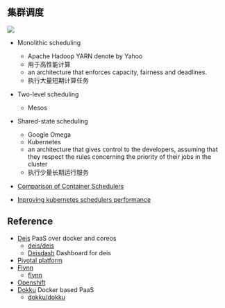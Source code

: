 ## 集群调度
![](https://cdn-images-1.medium.com/max/1600/1*x6-_NFEL4HhVIEelzrEQnw.png)

* Monolithic scheduling
  * Apache Hadoop YARN denote by Yahoo
  * 用于高性能计算
  * an architecture that enforces capacity, fairness and deadlines.
  * 执行大量短期计算任务
* Two-level scheduling
  * Mesos
* Shared-state scheduling
  * Google Omega
  * Kubernetes
  * an architecture that gives control to the developers, assuming that they respect the rules concerning the priority of their jobs in the cluster
  * 执行少量长期运行服务


* [Comparison of Container Schedulers](https://medium.com/@ArmandGrillet/comparison-of-container-schedulers-c427f4f7421)
* [Inproving kubernetes schedulers performance](https://coreos.com/blog/improving-kubernetes-scheduler-performance.html)

## Reference
* [Deis](https://deis.com/)
  PaaS over docker and coreos
  * [deis/deis](https://github.com/deis/deis)
  * [Deisdash](http://deisdash.com/) Dashboard for deis
* [Pivotal platform](http://pivotal.io/platform)
* [Flynn](https://flynn.io/)
  * [flynn](https://github.com/flynn/flynn)
* [Openshift](https://www.openshift.com/)
* [Dokku](http://dokku.viewdocs.io/dokku/)
  Docker based PaaS
  * [dokku/dokku](https://github.com/dokku/dokku)
